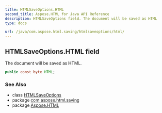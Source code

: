 ```yaml
---
title: HTMLSaveOptions.HTML
second_title: Aspose.HTML for Java API Reference
description: HTMLSaveOptions field. The document will be saved as HTML
type: docs

url: /java/com.aspose.html.saving/htmlsaveoptions/html/
---
```

## HTMLSaveOptions.HTML field

The document will be saved as HTML.

```java
public const byte HTML;
```

### See Also

* class [HTMLSaveOptions](../)
* package [com.aspose.html.saving](../../../com.aspose.html.saving/)
* package [Aspose.HTML](../../../)
